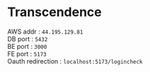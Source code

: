 # Transcendence

AWS addr : `44.195.129.81`  
DB port  : `5432`  
BE port  : `3000`  
FE port  : `5173`  
Oauth redirection : `localhost:5173/logincheck`  
